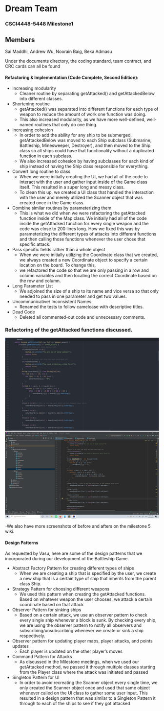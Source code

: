 # Dream Team
### CSCI4448-5448 Milestone1

## Members
Sai Maddhi, Andrew Wu, Noorain Baig, Beka Admasu

Under the documents directory, the coding standard, team contract, and CRC cards can all be found

#### Refactoring & Implementation (Code Complete, Second Edition):
 - Increasing modularity
    - Cleaner routine by separating getAttacked() and getAttackedBelow into different classes. 
 - Shortening routine
    - getAttacked() was separated into different functions for each type of weapon to reduce the amount of work one function was doing.
    - This also increased modularity, as we have more well-defined, well-named routines that only do one thing.
 - Increasing cohesion
    - In order to add the ability for any ship to be submerged, getAttackedBelow was moved to each Ship subclass (Submarine, Battleship, Minesweeper, Destroyer), and then moved to the Ship class so all ships could have that functionality without a duplicated function in each subclass. 
    - We also increased cohesion by having subclasses for each kind of ship instead of having the Ship class responsible for everything.
 - Convert long routine to class
    - When we were initially creating the UI, we had all of the code to interact with the user and gather input inside of the Game class itself. This resulted in a super long and messy class.
    - To clean this up, we created a UI class that handled the interaction with the user and merely utilized the Scanner object that was created once in the Game class.
 - Combine similar routines by parameterizing them
    - This is what we did when we were refactoring the getAttacked function inside of the Map class. We initially had all of the code inside the getAttacked function for every single weapon and the code was close to 200 lines long. How we fixed this was by parameterizing the different types of attacks into different functions and then calling those functions whenever the user chose that specific attack.
 - Pass specific fields rather than a whole object
    - When we were initially utilizing the Coordinate class that we created, we always created a new Coordinate object to specify a certain location on the board. To change this,
    - we refactored the code so that we are only passing in a row and column variables and then locating the correct Coordinate based on the row and column. 
 - Long Parameter List
    - We adjoined the size of a ship to its name and vice versa so that only needed to pass in one parameter and get two values. 
 - Uncommunicative/ Inconsistent Names
    - Renamed the tests to follow camelcase with descriptive titles.
 - Dead Code
    - Deleted all commented-out code and unnecessary comments.

### Refactoring of the getAttacked functions discussed.

![Before Refactoring](/before_refactoring.jpeg)
![After Refactoring](/after_refactoring.png)

-We also have more screenshots of before and afters on the milestone 5 wiki.

#### Design Patterns
As requested by Vasu, here are some of the design patterns that we incorporated during our development of the Battleship Game.
 - Abstract Factory Pattern for creating different types of ships
    - When we are creating a ship that is specified by the user, we create a new ship that is a certain type of ship that inherits from the parent class Ship.
 - Strategy Pattern for choosing different weapons
    - We used this pattern when creating the getAttacked functions. Based on whatever weapon the user chooses, we attack a certain coordinate based on that attack
 - Observer Pattern for sinking ships
    - Based on a certain attack, we use an observer pattern to check every single ship whenever a block is sunk. By checking every ship, we are using the observer pattern to notify all observers and subscribing/unsubscribing whenever we create or sink a ship respectively. 
 - Observer pattern for updating player maps, player attacks, and points updates
    - Each player is updated on the other player’s moves
 - Command Pattern for Attacks
    - As discussed in the Milestone meetings, when we used our getAttacked method, we passed it through multiple classes starting from the Player class where the attack was initiated and passed
 - Singleton Pattern for UI
    - In order to avoid recreating the Scanner object every single time, we only created the Scanner object once and used that same object whenever called on the UI class to gather some user input. This resulted in a design pattern that was similar to a Singleton Pattern
 it through to each of the ships to see if they got attacked


